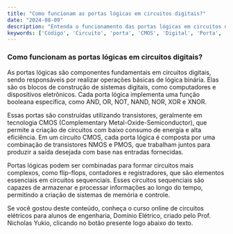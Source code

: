 ```yaml
---
title: "Como funcionam as portas lógicas em circuitos digitais?"
date: "2024-08-09"
description: "Entenda o funcionamento das portas lógicas em circuitos digitais e sua importância nos sistemas eletrônicos."
keywords: ['Código', 'Circuito', 'porta', 'CMOS', 'Digital', 'Porta', 'Sequencial']
---
```


### Como funcionam as portas lógicas em circuitos digitais?

As portas lógicas são componentes fundamentais em circuitos digitais, sendo responsáveis por realizar operações básicas de lógica binária. Elas são os blocos de construção de sistemas digitais, como computadores e dispositivos eletrônicos. Cada porta lógica implementa uma função booleana específica, como AND, OR, NOT, NAND, NOR, XOR e XNOR.

Essas portas são construídas utilizando transistores, geralmente em tecnologia CMOS (Complementary Metal-Oxide-Semiconductor), que permite a criação de circuitos com baixo consumo de energia e alta eficiência. Em um circuito CMOS, cada porta lógica é composta por uma combinação de transistores NMOS e PMOS, que trabalham juntos para produzir a saída desejada com base nas entradas fornecidas.

Portas lógicas podem ser combinadas para formar circuitos mais complexos, como flip-flops, contadores e registradores, que são elementos essenciais em circuitos sequenciais. Esses circuitos sequenciais são capazes de armazenar e processar informações ao longo do tempo, permitindo a criação de sistemas de memória e controle.

Se você gostou deste conteúdo, conheça o curso online de circuitos elétricos para alunos de engenharia, Domínio Elétrico, criado pelo Prof. Nicholas Yukio, clicando no botão presente logo abaixo do texto.